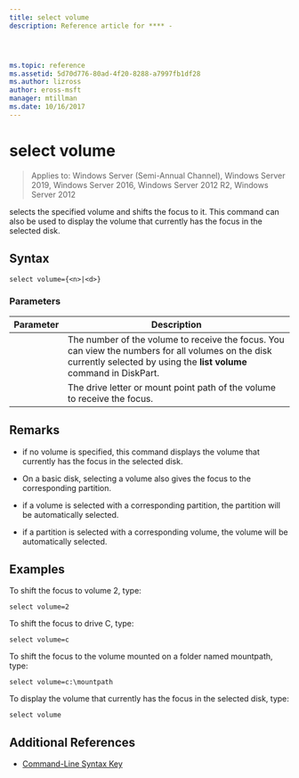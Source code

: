 ```yaml
---
title: select volume
description: Reference article for **** -




ms.topic: reference
ms.assetid: 5d70d776-80ad-4f20-8288-a7997fb1df28
ms.author: lizross
author: eross-msft
manager: mtillman
ms.date: 10/16/2017
---
```

# select volume

> Applies to: Windows Server (Semi-Annual Channel), Windows Server 2019, Windows Server 2016, Windows Server 2012 R2, Windows Server 2012

selects the specified volume and shifts the focus to it. This command can also be used to display the volume that currently has the focus in the selected disk.



## Syntax

```
select volume={<n>|<d>}
```

### Parameters

| Parameter |                                                                               Description                                                                                |
|-----------|--------------------------------------------------------------------------------------------------------------------------------------------------------------------------|
|    <n>    | The number of the volume to receive the focus. You can view the numbers for all volumes on the disk currently selected by using the **list volume** command in DiskPart. |
|    <d>    |                                                 The drive letter or mount point path of the volume to receive the focus.                                                 |

## Remarks

-   if no volume is specified, this command displays the volume that currently has the focus in the selected disk.

-   On a basic disk, selecting a volume also gives the focus to the corresponding partition.

-   if a volume is selected with a corresponding partition, the partition will be automatically selected.

-   if a partition is selected with a corresponding volume, the volume will be automatically selected.

## Examples
To shift the focus to volume 2, type:

```
select volume=2
```

To shift the focus to drive C, type:

```
select volume=c
```

To shift the focus to the volume mounted on a folder named mountpath, type:

```
select volume=c:\mountpath
```

To display the volume that currently has the focus in the selected disk, type:

```
select volume
```

## Additional References
- [Command-Line Syntax Key](command-line-syntax-key.md)




